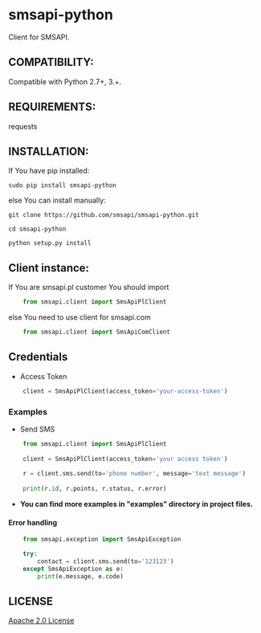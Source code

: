 ﻿smsapi-python
=============

Client for SMSAPI.

## COMPATIBILITY:
Compatible with Python 2.7+, 3.+.

## REQUIREMENTS:
requests

## INSTALLATION:
If You have pip installed:

    sudo pip install smsapi-python

else You can install manually:

    git clone https://github.com/smsapi/smsapi-python.git

    cd smsapi-python

    python setup.py install

## Client instance:

If You are smsapi.pl customer You should import
```python
    from smsapi.client import SmsApiPlClient
```

else You need to use client for smsapi.com
```python
    from smsapi.client import SmsApiComClient
```

## Credentials

- Access Token
```python
    client = SmsApiPlClient(access_token='your-access-token')
```

### Examples

- Send SMS
```python
    from smsapi.client import SmsApiPlClient
    
    client = SmsApiPlClient(access_token='your access token')
    
    r = client.sms.send(to='phone number', message='text message')
    
    print(r.id, r.points, r.status, r.error)
```

- **You can find more examples in "examples" directory in project files.**


#### Error handling

```python
    from smsapi.exception import SmsApiException

    try:
        contact = client.sms.send(to='123123')
    except SmsApiException as e:
        print(e.message, e.code)
```

## LICENSE
[Apache 2.0 License](https://github.com/smsapi/smsapi-python/blob/master/LICENSE)